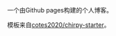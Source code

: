 一个由Github pages构建的个人博客。

模板来自[cotes2020/chirpy-starter](https://github.com/cotes2020/chirpy-starter)。
